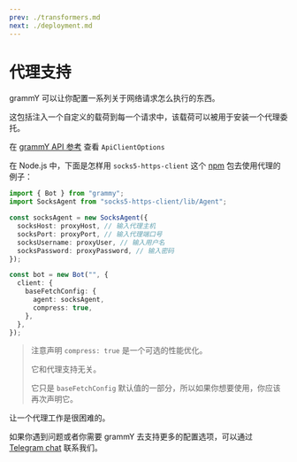 ```yaml
---
prev: ./transformers.md
next: ./deployment.md
---
```


# 代理支持

grammY 可以让你配置一系列关于网络请求怎么执行的东西。

这包括注入一个自定义的载荷到每一个请求中，该载荷可以被用于安装一个代理委托。

在 [grammY API 参考](https/deno.land/x/grammy/mod.ts#ApiClientOptions) 查看 `ApiClientOptions`

在 Node.js 中，下面是怎样用 `socks5-https-client` 这个 [npm](https://www.npmjs.com/package/socks5-https-client) 包去使用代理的例子：

```ts
import { Bot } from "grammy";
import SocksAgent from "socks5-https-client/lib/Agent";

const socksAgent = new SocksAgent({
  socksHost: proxyHost, // 输入代理主机
  socksPort: proxyPort, // 输入代理端口号
  socksUsername: proxyUser, // 输入用户名
  socksPassword: proxyPassword, // 输入密码
});

const bot = new Bot("", {
  client: {
    baseFetchConfig: {
      agent: socksAgent,
      compress: true,
    },
  },
});
```

> 注意声明 `compress: true` 是一个可选的性能优化。
>
> 它和代理支持无关。
>
> 它只是 `baseFetchConfig` 默认值的一部分，所以如果你想要使用，你应该再次声明它。

让一个代理工作是很困难的。

如果你遇到问题或者你需要 grammY 去支持更多的配置选项，可以通过 [Telegram chat](https://t.me/grammyjs) 联系我们。

